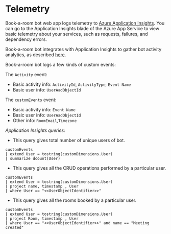 # Telemetry

Book-a-room bot web app logs telemetry to [Azure Application Insights](https://azure.microsoft.com/en-us/services/monitor/). You can go to the Application Insights blade of the Azure App Service to view basic telemetry about your services, such as requests, failures, and dependency errors.

Book-a-room bot integrates with Application Insights to gather bot activity analytics, as described [here](https://blog.botframework.com/2019/03/21/bot-analytics-behind-the-scenes/).

Book-a-room bot logs a few kinds of custom events:

The `Activity` event:

-   Basic activity info: `ActivityId`, `ActivityType`, `Event Name`
-   Basic user info: `UserAadObjectId`

The  `customEvents`  event:

-   Basic activity info:  `Event Name`    
-   Basic user info:  `UserAadObjectId`
-   Other info:  `RoomEmail`,`Timezone`


*Application Insights queries:*
  

- This query gives total number of unique users of bot.
```
customEvents
| extend User = tostring(customDimensions.User)
| summarize dcount(User)
```
- This query gives all the CRUD operations performed by a particular user.

```
customEvents
| extend User = tostring(customDimensions.User)
| project name, timestamp , User
| where User == "<<UserObjectIdentifier>>"
```
- This query gives all the rooms booked by a particular user.

```
customEvents
| extend User = tostring(customDimensions.User)
| project Room, timestamp , User
| where User == "<<UserObjectIdentifier>>" and name == "Meeting created"
```